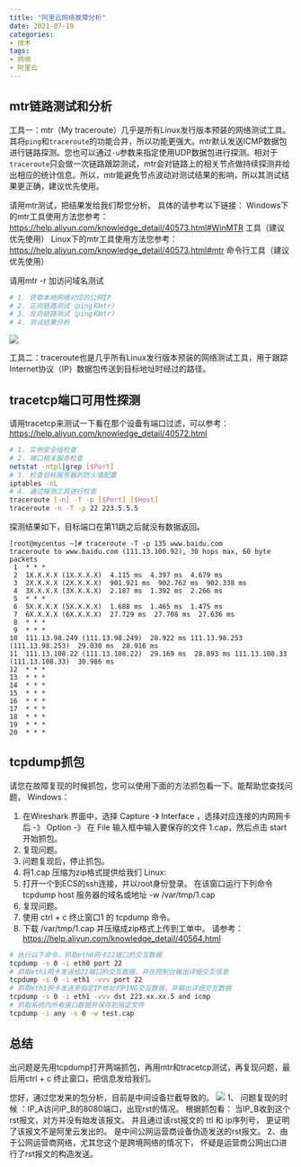 ```yaml
---
title: "阿里云网络故障分析"
date: 2021-07-19
categories:
- 技术
tags:
- 网络
- 阿里云
---
```


<!-- more -->

## mtr链路测试和分析
工具一：mtr（My traceroute）几乎是所有Linux发行版本预装的网络测试工具。其将`ping`和`traceroute`的功能合并，所以功能更强大。mtr默认发送ICMP数据包进行链路探测。您也可以通过`-u`参数来指定使用UDP数据包进行探测。相对于`traceroute`只会做一次链路跟踪测试，mtr会对链路上的相关节点做持续探测并给出相应的统计信息。所以，mtr能避免节点波动对测试结果的影响，所以其测试结果更正确，建议优先使用。

请用mtr测试，把结果发给我们帮您分析。
具体的请参考以下链接：
Windows下的mtr工具使用方法您参考：https://help.aliyun.com/knowledge_detail/40573.html#WinMTR 工具（建议优先使用）
Linux下的mtr工具使用方法您参考：https://help.aliyun.com/knowledge_detail/40573.html#mtr 命令行工具（建议优先使用）

请用mtr -r 加访问域名测试

```sh
# 1. 获取本地网络对应的公网IP
# 2. 正向链路测试（ping和mtr）
# 3. 反向链路测试（ping和mtr）
# 4. 测试结果分析
```

![](https://onekb.oss-cn-zhangjiakou.aliyuncs.com/1263731/17fc8b0c-276e-4373-87eb-814342c16edf.png)

工具二：traceroute也是几乎所有Linux发行版本预装的网络测试工具，用于跟踪Internet协议（IP）数据包传送到目标地址时经过的路径。



## tracetcp端口可用性探测

请用tracetcp来测试一下看在那个设备有端口过滤，可以参考：https://help.aliyun.com/knowledge_detail/40572.html

```sh
# 1. 实例安全组检查
# 2. 端口相关服务检查
netstat -ntpl|grep [$Port]
# 3. 检查目标服务器的防火墙配置
iptables -nL
# 4. 通过探测工具进行检查
traceroute [-n] -T -p [$Port] [$Host]
traceroute -n -T -p 22 223.5.5.5
```

探测结果如下，目标端口在第11跳之后就没有数据返回。
```
[root@mycentos ~]# traceroute -T -p 135 www.baidu.com
traceroute to www.baidu.com (111.13.100.92), 30 hops max, 60 byte packets
 1  * * *
 2  1X.X.X.X (1X.X.X.X)  4.115 ms  4.397 ms  4.679 ms
 3  2X.X.X.X (2X.X.X.X)  901.921 ms  902.762 ms  902.338 ms
 4  3X.X.X.X (3X.X.X.X)  2.187 ms  1.392 ms  2.266 ms
 5  * * *
 6  5X.X.X.X (5X.X.X.X)  1.688 ms  1.465 ms  1.475 ms
 7  6X.X.X.X (6X.X.X.X)  27.729 ms  27.708 ms  27.636 ms
 8  * * *
 9  * * *
10  111.13.98.249 (111.13.98.249)  28.922 ms 111.13.98.253 (111.13.98.253)  29.030 ms  28.916 ms
11  111.13.108.22 (111.13.108.22)  29.169 ms  28.893 ms 111.13.108.33 (111.13.108.33)  30.986 ms
12  * * *
13  * * *
14  * * *
15  * * *
16  * * *
17  * * *
18  * * *
19  * * *
20  * * *
```

## tcpdump抓包

请您在故障复现的时候抓包，您可以使用下面的方法抓包看一下。能帮助您查找问题，
Windows：

1. 在Wireshark 界面中，选择 Capture -》 Interface ，选择对应连接的内网网卡后 -》 Option -》 在 File 输入框中输入要保存的文件 1.cap，然后点击 start 开始抓包。
2. 复现问题。
3. 问题复现后，停止抓包。
4. 将1.cap 压缩为zip格式提供给我们
Linux:
1. 打开一个到ECS的ssh连接，并以root身份登录。
在该窗口运行下列命令
tcpdump host 服务器的域名或地址  -w /var/tmp/1.cap
2. 复现问题。
3. 使用 ctrl + c 终止窗口1 的 tcpdump 命令。
4. 下载 /var/tmp/1.cap 并压缩成zip格式上传到工单中。
请参考：https://help.aliyun.com/knowledge_detail/40564.html

```sh
# 执行以下命令，抓取eth0网卡22端口的交互数据
tcpdump -s 0 -i eth0 port 22
# 抓取eth1网卡发送给22端口的交互数据，并在控制台输出详细交互信息
tcpdump -s 0 -i eth1 -vvv port 22
# 抓取eth1网卡发送至指定IP地址的PING交互数据，并输出详细交互数据
tcpdump -s 0 -i eth1 -vvv dst 223.xx.xx.5 and icmp
# 抓取系统内所有接口数据并保存到指定文件
tcpdump -i any -s 0 -w test.cap
```

## 总结
出问题是先用tcpdump打开两端抓包，再用mtr和tracetcp测试，再复现问题，最后用ctrl + c 终止窗口，把信息发给我们。

您好，通过您发来的包分析，目前是中间设备拦截导致的。
![](https://gitee.com/lights8080/lights8080-oss/raw/master/2021/07/oFH3x6.png)
1、 问题复现的时候 ：IP_A访问IP_B的8080端口，出现rst的情况。
根据抓包看： 当IP_B收到这个rst报文，对方并没有始发该报文。
并且通过该rst报文的 ttl 和 ip序列号， 更证明了该报文不是阿里云发出的。 是中间公网运营商设备伪造发送的rst报文。
2、由于公网运营商网络，尤其您这个是跨境网络的情况下， 怀疑是运营商公网出口进行了rst报文的构造发送。 